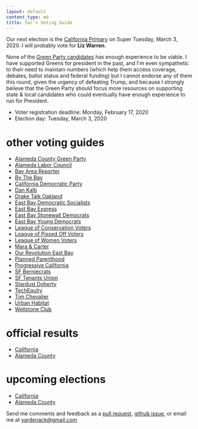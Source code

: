 ```yaml
---
layout: default
content_type: md
title: Yar's Voting Guide
---
```


Our next election is the [California Primary](https://en.wikipedia.org/wiki/2020_California_Democratic_primary) on Super Tuesday, March 3, 2020. I will probably vote for **Liz Warren**.

None of the [Green Party candidates](https://en.wikipedia.org/wiki/2020_Green_Party_presidential_primaries#Candidates) has enough experience to be viable. I have supported Greens for president in the past, and I'm even sympathetic to their need to maintain numbers (which help them access coverage, debates, ballot status and federal funding) but I cannot endorse any of them this round, given the urgency of defeating Trump, and because I strongly believe that the Green Party should focus more resources on supporting state & local candidates who could eventually have enough experience to run for President.

* Voter registration deadline: Monday, February 17, 2020
* Election day: Tuesday, March 3, 2020

# other voting guides

* [Alameda County Green Party](https://acgreens.wordpress.com/voter-guides/)
* [Alameda Labor Council](http://alamedalabor.org/2018/08/09/new-endorsements-for-the-alc/)
* [Bay Area Reporter](https://www.ebar.com/news/news//266598/bay_area_reporter_election_endorsements)
* [By The Bay](https://www.bythebay.cool/ballot-preview/)
* [California Democratic Party](https://www.cadem.org/vote/endorsements)
* [Dan Kalb](https://www.dankalb.net/dan-s-ballot-recommendations-nov-18)
* [Drake Talk Oakland](https://draketalkoakland.com/2018/08/23/towards-a-new-city-council-in-turbulent-times/)
* [East Bay Democratic Socialists](https://www.eastbaydsa.org/)
* [East Bay Express](https://www.eastbayexpress.com/oakland/our-november-2018-endorsement-guide/Content?oid=21443046&showFullText=true)
* [East Bay Stonewall Democrats](http://eastbaystonewalldemocrats.org/)
* [East Bay Young Democrats](https://www.ebyd.org/endorsements/)
* [League of Conservation Voters](http://www.ecovote.org/page/endorsements)
* [League of Pissed Off Voters](http://www.theleaguesf.org/voter_guides)
* [League of Women Voters](https://lwvc.org/vote/elections/ballot-recommendations)
* [Mara & Carter](https://docs.google.com/spreadsheets/d/11BPvzeIkJHUGY54rXlpltwqNjx3_gg6ENlwPh8tuosk/edit)
* [Our Revolution East Bay](https://www.facebook.com/OurRevolutionEastBay/photos/a.1882837791745440/2349240395105175/)
* [Planned Parenthood](http://www.ppactionca.org/local-info/mar-monte/voter-guide-2018.html)
* [Progressive California](http://politics.voxpublica.org/)
* [SF Berniecrats](http://www.sfberniecrats.com/november_2018_endorsements)
* [SF Tenants Union](https://www.sftu.org/endorsements/)
* [Stardust Doherty](http://stardustdoherty.org/wordpress/?p=9471)
* [TechEquity](https://techequitycollaborative.org/wp-content/uploads/2018/10/TechEquity-Voter-Guide-Election-2018.pdf)
* [Tim Chevalier](https://tim.dreamwidth.org/2051420.html)
* [Urban Habitat](https://urbanhabitat.org/urban-habitats-fall-2018-voter-guide)
* [Wellstone Club](http://wellstoneclub.org/current-endorsements/)

# official results

* [California](https://vote.sos.ca.gov/)
* [Alameda County](https://acgov.org/rovresults/235/index.htm)

# upcoming elections

* [California](https://www.sos.ca.gov/elections/upcoming-elections/)
* [Alameda County](https://www.acvote.org/election-information/elections)

Send me comments and feedback as a [pull request](https://github.com/yar-votes/yar-votes.github.io/pulls), [github issue](https://github.com/yar-votes/yar-votes.github.io/issues), or email me at [yardenack@gmail.com](mailto:yardenack@gmail.com)

